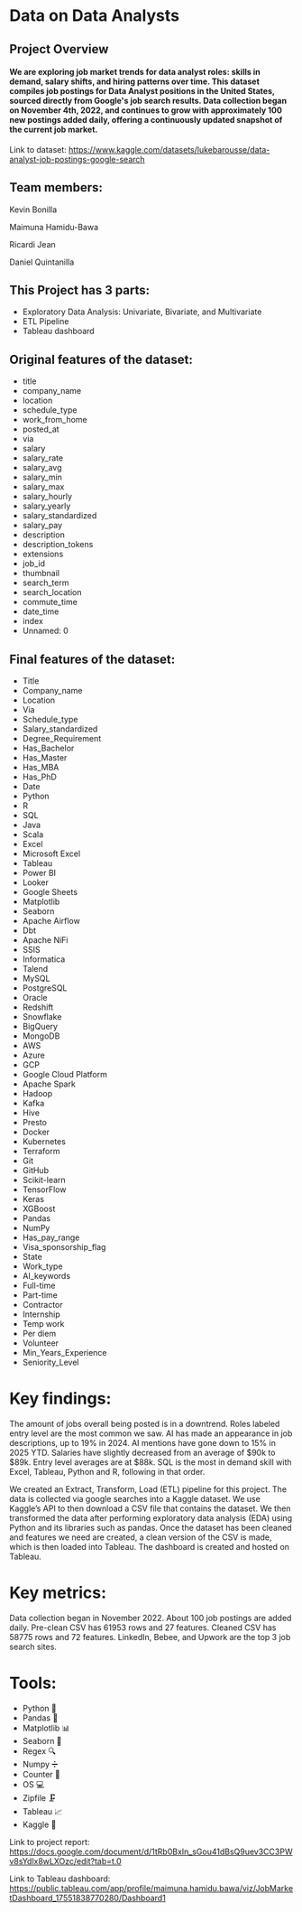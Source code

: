# Data on Data Analysts

## Project Overview

#### We are exploring job market trends for data analyst roles: skills in demand, salary shifts, and hiring patterns over time. This dataset compiles job postings for Data Analyst positions in the United States, sourced directly from Google's job search results. Data collection began on November 4th, 2022, and continues to grow with approximately 100 new postings added daily, offering a continuously updated snapshot of the current job market.

Link to dataset: https://www.kaggle.com/datasets/lukebarousse/data-analyst-job-postings-google-search

## Team members:

Kevin Bonilla

Maimuna Hamidu-Bawa

Ricardi Jean

Daniel Quintanilla

## This Project has 3 parts:
- Exploratory Data Analysis: Univariate, Bivariate, and Multivariate
- ETL Pipeline
- Tableau dashboard

## Original features of the dataset:
- title 
- company_name 
- location 
- schedule_type 
- work_from_home 
- posted_at 
- via
- salary 
- salary_rate
- salary_avg
- salary_min
- salary_max
- salary_hourly
- salary_yearly
- salary_standardized
- salary_pay
- description
- description_tokens
- extensions
- job_id
- thumbnail
- search_term
- search_location
- commute_time
- date_time
- index
- Unnamed: 0


## Final features of the dataset:

- Title
- Company_name
- Location
- Via
- Schedule_type
- Salary_standardized
- Degree_Requirement
- Has_Bachelor
- Has_Master
- Has_MBA
- Has_PhD
- Date
- Python
- R
- SQL
- Java
- Scala
- Excel
- Microsoft Excel
- Tableau
- Power BI
- Looker
- Google Sheets
- Matplotlib
- Seaborn
- Apache Airflow
- Dbt
- Apache NiFi
- SSIS
- Informatica
- Talend
- MySQL
- PostgreSQL
- Oracle
- Redshift
- Snowflake
- BigQuery
- MongoDB
- AWS
- Azure
- GCP
- Google Cloud Platform
- Apache Spark
- Hadoop
- Kafka
- Hive
- Presto
- Docker
- Kubernetes
- Terraform
- Git
- GitHub
- Scikit-learn
- TensorFlow
- Keras
- XGBoost
- Pandas
- NumPy
- Has_pay_range
- Visa_sponsorship_flag
- State
- Work_type
- AI_keywords
- Full-time
- Part-time
- Contractor
- Internship
- Temp work
- Per diem
- Volunteer
- Min_Years_Experience
- Seniority_Level


# Key findings:
The amount of jobs overall being posted is in a downtrend.
Roles labeled entry level are the most common we saw.
AI has made an appearance in job descriptions, up to 19% in 2024.
AI mentions have gone down to 15% in 2025 YTD.
Salaries have slightly decreased from an average of $90k to $89k.
Entry level averages are at $88k.
SQL is the most in demand skill with Excel, Tableau, Python and R, following in that order.


We created an Extract, Transform, Load (ETL) pipeline for this project. The data is collected via google searches into a Kaggle dataset. We use Kaggle’s API to then download a CSV file that contains the dataset. We then transformed the data after performing exploratory data analysis (EDA) using Python and its libraries such as pandas. Once the dataset has been cleaned and features we need are created, a clean version of the CSV is made, which is then loaded into Tableau. The dashboard is created and hosted on Tableau.


# Key metrics:
Data collection began in November 2022.
About 100 job postings are added daily.
Pre-clean CSV has 61953 rows and 27 features.
Cleaned CSV has 58775 rows and 72 features.
LinkedIn, Bebee, and Upwork are the top 3 job search sites.

# Tools:
- Python 🐍
- Pandas 🐼
- Matplotlib 📊
- Seaborn 🌊
- Regex 🔍
- Numpy ➗
- Counter 🔢
- OS 💻
- Zipfile 🗜️
- Tableau 📈
- Kaggle 🧠

Link to project report:
https://docs.google.com/document/d/1tRb0BxIn_sGou41dBsQ9uev3CC3PWv8sYdlx8wLXOzc/edit?tab=t.0

Link to Tableau dashboard:
https://public.tableau.com/app/profile/maimuna.hamidu.bawa/viz/JobMarketDashboard_17551838770280/Dashboard1

